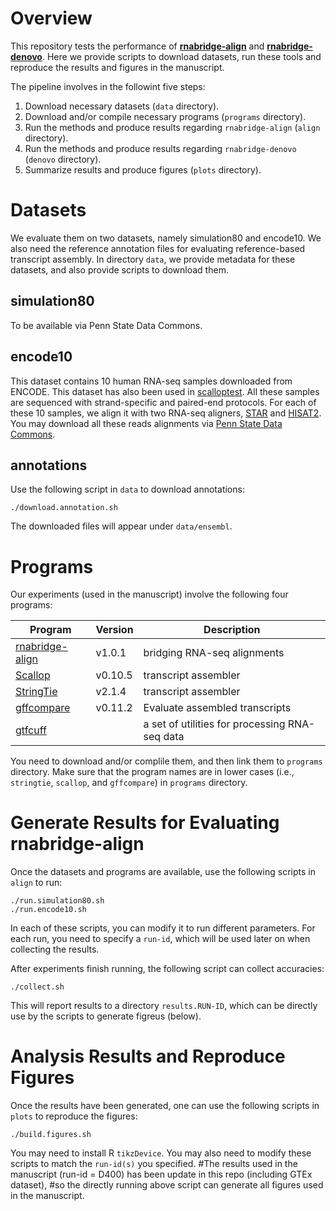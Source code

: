 # Overview

This repository tests the performance of 
[**rnabridge-align**](https://github.com/Shao-Group/rnabridge-align) and
[**rnabridge-denovo**](https://github.com/Shao-Group/rnabridge-denovo).
Here we provide scripts to download datasets, run these tools
and reproduce the results and figures in the manuscript.

The pipeline involves in the followint five steps:

1. Download necessary datasets (`data` directory).
2. Download and/or compile necessary programs (`programs` directory).
3. Run the methods and produce results regarding `rnabridge-align` (`align` directory).
4. Run the methods and produce results regarding `rnabridge-denovo` (`denovo` directory).
5. Summarize results and produce figures (`plots` directory).

# Datasets
We evaluate them on two datasets, namely simulation80 and encode10.
We also need the reference annotation files for evaluating reference-based transcript assembly.
In directory `data`, we provide metadata for these datasets, and also provide scripts to download them.

## **simulation80**
To be available via Penn State Data Commons.

## **encode10**
This dataset contains 10 human RNA-seq samples downloaded from ENCODE.
This dataset has also been used in [scalloptest](https://github.com/Kingsford-Group/scalloptest).
All these samples are sequenced with strand-specific and paired-end protocols.
For each of these 10 samples, we align it with two RNA-seq aligners,
[STAR](https://github.com/alexdobin/STAR) and
[HISAT2](https://ccb.jhu.edu/software/hisat2/index.shtml).
You may download all these reads alignments via
[Penn State Data Commons](https://doi.org/10.26208/8c06-w247).

## annotations
Use the following script in `data` to download annotations:
```
./download.annotation.sh
```
The downloaded files will appear under `data/ensembl`.

# Programs

Our experiments (used in the manuscript) involve the following four programs:

Program | Version | Description
------------ | ------------ | ------------ 
[rnabridge-align](https://github.com/Shao-Group/rnabridge-align) | v1.0.1| bridging RNA-seq alignments
[Scallop](https://github.com/Kingsford-Group/scallop) | v0.10.5 | transcript assembler
[StringTie](https://ccb.jhu.edu/software/stringtie/) | v2.1.4 | transcript assembler
[gffcompare](http://ccb.jhu.edu/software/stringtie/gff.shtml) | v0.11.2 | Evaluate assembled transcripts
[gtfcuff](https://github.com/Kingsford-Group/rnaseqtools) |  | a set of utilities for processing RNA-seq data

You need to download and/or complile them, and then link them to `programs` directory.
Make sure that the program names are in lower cases (i.e., `stringtie`, `scallop`, and `gffcompare`) in `programs` directory.

# Generate Results for Evaluating rnabridge-align

Once the datasets and programs are available, use the following scripts in `align` to run:
```
./run.simulation80.sh
./run.encode10.sh
```
In each of these scripts, you can modify it to run different parameters.
For each run, you need to specify a `run-id`, which will be used later on when
collecting the results. 

After experiments finish running, the following script can collect accuracies:
```
./collect.sh
```
This will report results to a directory `results.RUN-ID`, which can be directly
use by the scripts to generate figreus (below).

# Analysis Results and Reproduce Figures

Once the results have been generated, one can use the following scripts in `plots` to reproduce the figures:
```
./build.figures.sh
```
You may need to install R `tikzDevice`.  You may also need to modify these scripts to match the `run-id(s)` you specified.
#The results used in the manuscript (run-id = D400) has been update in this repo (including GTEx dataset),
#so the directly running above script can generate all figures used in the manuscript.
